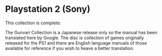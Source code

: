 # Playstation 2 (Sony)

This collection is complete.

The Gunvari Collection is a Japanese release only so the manual has been translated here by Google.  The disc is collection of games originally released for the PS1 and there are English language manuals of those available for reference if you wish to heave a better translation.